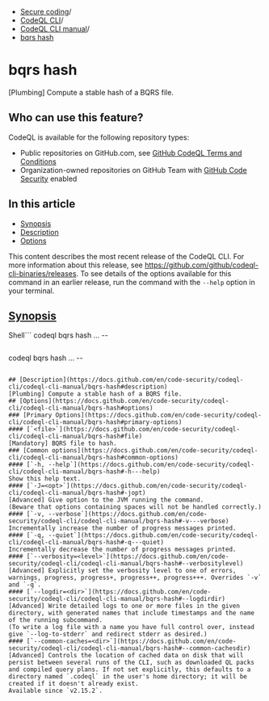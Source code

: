   * [Secure coding](https://docs.github.com/en/code-security "Secure coding")/
  * [CodeQL CLI](https://docs.github.com/en/code-security/codeql-cli "CodeQL CLI")/
  * [CodeQL CLI manual](https://docs.github.com/en/code-security/codeql-cli/codeql-cli-manual "CodeQL CLI manual")/
  * [bqrs hash](https://docs.github.com/en/code-security/codeql-cli/codeql-cli-manual/bqrs-hash "bqrs hash")


# bqrs hash
[Plumbing] Compute a stable hash of a BQRS file.
## Who can use this feature?
CodeQL is available for the following repository types:
  * Public repositories on GitHub.com, see [GitHub CodeQL Terms and Conditions](https://github.com/github/codeql-cli-binaries/blob/main/LICENSE.md)
  * Organization-owned repositories on GitHub Team with [GitHub Code Security](https://docs.github.com/en/get-started/learning-about-github/about-github-advanced-security) enabled


## In this article
  * [Synopsis](https://docs.github.com/en/code-security/codeql-cli/codeql-cli-manual/bqrs-hash#synopsis)
  * [Description](https://docs.github.com/en/code-security/codeql-cli/codeql-cli-manual/bqrs-hash#description)
  * [Options](https://docs.github.com/en/code-security/codeql-cli/codeql-cli-manual/bqrs-hash#options)


This content describes the most recent release of the CodeQL CLI. For more information about this release, see <https://github.com/github/codeql-cli-binaries/releases>.
To see details of the options available for this command in an earlier release, run the command with the `--help` option in your terminal.
## [Synopsis](https://docs.github.com/en/code-security/codeql-cli/codeql-cli-manual/bqrs-hash#synopsis)
Shell```
codeql bqrs hash <options>... -- <file>

```
```
codeql bqrs hash <options>... -- <file>

```

## [Description](https://docs.github.com/en/code-security/codeql-cli/codeql-cli-manual/bqrs-hash#description)
[Plumbing] Compute a stable hash of a BQRS file.
## [Options](https://docs.github.com/en/code-security/codeql-cli/codeql-cli-manual/bqrs-hash#options)
### [Primary Options](https://docs.github.com/en/code-security/codeql-cli/codeql-cli-manual/bqrs-hash#primary-options)
#### [`<file>`](https://docs.github.com/en/code-security/codeql-cli/codeql-cli-manual/bqrs-hash#file)
[Mandatory] BQRS file to hash.
### [Common options](https://docs.github.com/en/code-security/codeql-cli/codeql-cli-manual/bqrs-hash#common-options)
#### [`-h, --help`](https://docs.github.com/en/code-security/codeql-cli/codeql-cli-manual/bqrs-hash#-h---help)
Show this help text.
#### [`-J=<opt>`](https://docs.github.com/en/code-security/codeql-cli/codeql-cli-manual/bqrs-hash#-jopt)
[Advanced] Give option to the JVM running the command.
(Beware that options containing spaces will not be handled correctly.)
#### [`-v, --verbose`](https://docs.github.com/en/code-security/codeql-cli/codeql-cli-manual/bqrs-hash#-v---verbose)
Incrementally increase the number of progress messages printed.
#### [`-q, --quiet`](https://docs.github.com/en/code-security/codeql-cli/codeql-cli-manual/bqrs-hash#-q---quiet)
Incrementally decrease the number of progress messages printed.
#### [`--verbosity=<level>`](https://docs.github.com/en/code-security/codeql-cli/codeql-cli-manual/bqrs-hash#--verbositylevel)
[Advanced] Explicitly set the verbosity level to one of errors, warnings, progress, progress+, progress++, progress+++. Overrides `-v` and `-q`.
#### [`--logdir=<dir>`](https://docs.github.com/en/code-security/codeql-cli/codeql-cli-manual/bqrs-hash#--logdirdir)
[Advanced] Write detailed logs to one or more files in the given directory, with generated names that include timestamps and the name of the running subcommand.
(To write a log file with a name you have full control over, instead give `--log-to-stderr` and redirect stderr as desired.)
#### [`--common-caches=<dir>`](https://docs.github.com/en/code-security/codeql-cli/codeql-cli-manual/bqrs-hash#--common-cachesdir)
[Advanced] Controls the location of cached data on disk that will persist between several runs of the CLI, such as downloaded QL packs and compiled query plans. If not set explicitly, this defaults to a directory named `.codeql` in the user's home directory; it will be created if it doesn't already exist.
Available since `v2.15.2`.
